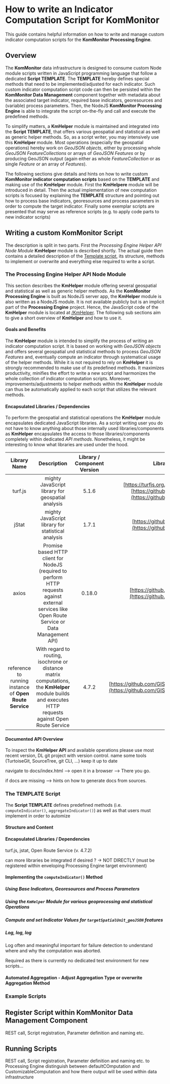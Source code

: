# How to write an Indicator Computation Script for KomMonitor

This guide contains helpful information on how to write and manage custom indicator computation scripts for the **KomMonitor Processing Engine**.

## Overview
The **KomMonitor** data infrastructure is designed to consume custom Node module scripts written in JavaScript programming language that follow a dedicated **Script TEMPLATE**. The **TEMPLATE** hereby defines special methods that need to be implemented/adjusted for each indicator. Such custom indicator computation script code can then be persisted within the **KomMonitor Data Management** component together with metadata about the associated target indicator, required base indicators, georesources and (variable) process parameters. Then, the NodeJS **KomMonitor Processing Engine** is able to integrate the script on-the-fly and call and execute the predefined methods.

To simplify matters, a **KmHelper** module is maintained and integrated into the **Script TEMPLATE**, that offers various geospatial and statistical as well as generic helper methods. So, as a script writer, you may intensively use this **KmHelper** module. Most operations (especially the geospatial operations) hereby work on *GeoJSON objects*, either by processing whole *GeoJSON FeatureCollections* or arrays of *GeoJSON Features* or by producing GeoJSON output (again either as whole *FeatureCollection* or as single *Feature* or an array of *Features*).

The following sections give details and hints on how to write custom **KomMonitor indicator computation scripts** based on the **TEMPLATE** and making use of the **KmHelper** module. First the **KmHelpere** module will be introduced in detail. Then the actual implementation of new computation scripts is focused by explaining the **TEMPLATE** structure and pointing out how to process base indicators, georesources and process parameters in order to compute the target indicator. Finally some exemplar scripts are presented that may serve as reference scripts (e.g. to apply code parts to new indicator scripts)  

## Writing a custom KomMonitor Script  
The description is split in two parts. First the *Processing Engine Helper API Node Module* **KmHelper** module is described shortly. The actual guide then contains a detailed description of the [Template script](#the-template-script), its structure, methods to implement or overwrite and everything else required to write a script.

### The Processing Engine Helper API Node Module
This section describes the **KmHelper** module offering several geospatial and statistical as well as generic helper methods. As the **KomMonitor Processing Engine** is built as NodeJS server app, the **KmHelper** module is also written as a NodeJS module. It is not available publicly but is an implicit part of the **Processing Engine** project. Hence, the JavaScript code of the **KmHelper** module is located at [/KmHelper](./KmHelper/). The following sub sections aim to give a short overview of **KmHelper** and how to use it.

#### Goals and Benefits
The **KmHelper** module is intended to simplify the process of writing an indicator computation script. It is based on working with *GeoJSON objects* and offers several geospatial und statistical methods to process *GeoJSON Features* and, eventually compute an indicator through systematical usage of the helper methods. While it is not required to rely on **KmHelper** it is strongly recommended to make use of its predefined methods. It maximizes productivity, minifies the effort to write a new script and harmonizes the whole collection of indicator computation scripts. Moreover, improvements/adjustments to helper methods within the **KmHelper** module can thus be automatically applied to each script that utilizes the relevant methods.

#### Encapsulated Libraries / Dependencies
To perform the geospatial and statistical operations the **KmHelper** module encapsulates dedicated JavaScript libraries. As a script writing user you do not have to know anything about those internally used libraries/components as **KmHelper** encapsulates the access to those libraries/components completely within dedicated *API methods*. Nonetheless, it might be interesting to know what libraries are used under the hood.

|  Library Name  |  Description  |  Library / Component Version     |  Library Link   |
| :-------------:|:-----------: | :------------------: | :-------------: |
|  turf.js    |  mighty JavaScript library for geospatial analysis    |  5.1.6   | [https://turfjs.org/](https://turfjs.org/) <br/> [https://github.com/Turfjs/turf](https://github.com/Turfjs/turf) |
|  jStat    |   mighty JavaScript library for statistical analysis   |  1.7.1   |   [https://github.com/jstat/jstat](https://github.com/jstat/jstat)   |
|   axios   |   Promise based HTTP client for NodeJS (required to perform HTTP requests against external services like Open Route Service or Data Management API)   |  0.18.0   |  [https://github.com/axios/axios](https://github.com/axios/axios)   |
|   reference to running instance of **Open Route Service**   |   With regard to routing, isochrone or distance matrix computations, the **KmHelper** module builds and executes HTTP requests against Open Route Service   |  4.7.2   |  [https://github.com/GIScience/openrouteservice](https://github.com/GIScience/openrouteservice)   |

#### Documented API Overview
To inspect the **KmHelper API** and available operations please 
use most recent version,
DL git project with version control.
name some tools (TurtoiseGit, SourceTree, git CLI, ...)
keep it up to date

navigate to docs/index.html --> open it in a browser --> There you go.

if docs are missing --> hints on how to generate docs from sources.

### The TEMPLATE Script
The **Script TEMPLATE** defines predefined methods (i.e. `computeIndicator()`, `aggregateIndicator()`) as well as  that users must implement in order to automize

#### Structure and Content

#### Encapsulated Libraries / Dependencies
turf.js, jstat, Open Route Service (v. 4.7.2)

can more libraries be integrated if desired ? -> NOT DIRECTLY (must be registered within enveloping Processing Engine target environment)

#### Implementing the `computeIndicator()` Method

##### Using Base Indicators, Georesources and Process Parameters

##### Using the `KmHelper` Module for various geoprocessing and statistical Operations

##### Compute and set Indicator Values for `targetSpatialUnit_geoJSON` features

##### Log, log, log
Log often and meaningful
important for failure detection to understand where and why the computation was aborted.

Required as there is currently no dedicated test environment for new scripts...

#### Automated Aggregation - Adjust Aggregation Type or overwrite Aggregation Method

### Example Scripts

## Register Script within **KomMonitor Data Management** Component
REST call, Script registration, Parameter definition and naming etc.

## Running Scripts
REST call, Script registration, Parameter definition and naming etc. to Processing Engine
distinguish between defaultCOmputation and CustomizableComputation and how there output will be used within data infrastructure
